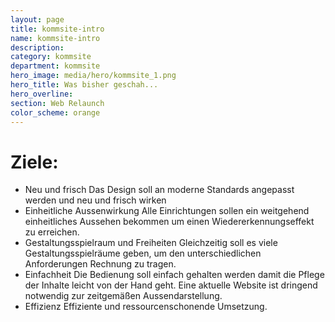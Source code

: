 ```yaml
---
layout: page
title: kommsite-intro
name: kommsite-intro
description: 
category: kommsite
department: kommsite
hero_image: media/hero/kommsite_1.png
hero_title: Was bisher geschah...
hero_overline: 
section: Web Relaunch
color_scheme: orange
---
```


# Ziele:

- Neu und frisch
  Das Design soll an moderne Standards angepasst werden und neu und frisch wirken
- Einheitliche Aussenwirkung
  Alle Einrichtungen sollen ein weitgehend einheitliches Aussehen bekommen um einen Wiedererkennungseffekt zu erreichen. 
- Gestaltungsspielraum und Freiheiten
  Gleichzeitig soll es viele Gestaltungsspielräume geben, um den unterschiedlichen Anforderungen Rechnung zu tragen.
- Einfachheit
  Die Bedienung soll einfach gehalten werden damit die Pflege der Inhalte leicht von der Hand geht. Eine aktuelle Website ist dringend notwendig zur zeitgemäßen Aussendarstellung.
- Effizienz
  Effiziente und ressourcenschonende Umsetzung.
